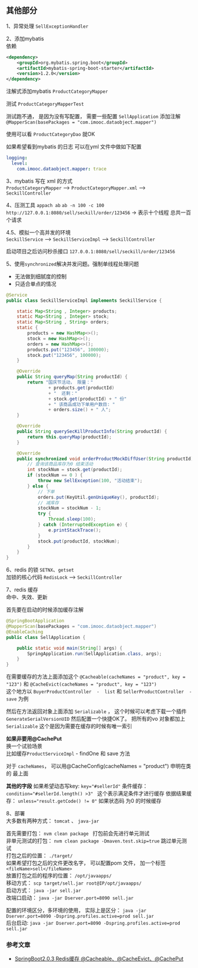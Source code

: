 ## 其他部分

1、异常处理 `SellExceptionHandler`

2、添加mybatis                         
依赖                              
```xml
<dependency>
    <groupId>org.mybatis.spring.boot</groupId>
    <artifactId>mybatis-spring-boot-starter</artifactId>
    <version>1.2.0</version>
</dependency>
```


注解式添加mybatis `ProductCategoryMapper`                           

测试 `ProductCategoryMapperTest`

测试跑不通， 是因为没有写配置， 需要一些配置 `SellApplication` 添加注解 `@MapperScan(basePackages = "com.imooc.dataobject.mapper")`

使用可以看 `ProductCategoryDao` 就OK

如果希望看到mybatis 的日志 可以在yml 文件中做如下配置
```yaml
logging:
  level: 
    com.imooc.dataobject.mapper: trace
```

3、mybatis 写在 xml 的方式                                
`ProductCategoryMapper` --> `ProductCategoryMapper.xml`  -->  `SeckillController`

4、压测工具 `appach ab`
`ab -n 100 -c 100 http://127.0.0.1:8080/sell/seckill/order/123456` -> 表示十个线程 总共一百个请求


4.5、模拟一个高并发的环境                          
`SeckillService` -->  `SeckillServiceImpl` -->  `SeckillController`

启动项目之后访问秒杀接口 `127.0.0.1:8080/sell/seckill/order/123456`


5、使用`synchronized`解决并发问题。强制单线程处理问题                          
- 无法做到细腻度的控制
- 只适合单点的情况
```java
@Service
public class SeckillServiceImpl implements SeckillService {

    static Map<String , Integer> products;
    static Map<String , Integer> stock;
    static Map<String , String> orders;
    static {
        products = new HashMap<>();
        stock = new HashMap<>();
        orders = new HashMap<>();
        products.put("123456", 100000);
        stock.put("123456", 100000);
    }

    @Override
    public String queryMap(String productId) {
        return "国庆节活动， 限量："
                + products.get(productId)
                + "  还剩："
                + stock.get(productId) + " 份"
                + " 该商品成功下单用户数目: "
                + orders.size() + " 人";
    }

    @Override
    public String querySecKillProductInfo(String productId) {
        return this.queryMap(productId);
    }

    @Override
    public synchronized void orderProductMockDiffUser(String productId) {
        // 查询该商品库存为0 结束活动
        int stockNum = stock.get(productId);
        if (stockNum == 0 ) {
            throw new SellException(100, "活动结束");
        } else {
            // 下单
            orders.put(KeyUtil.genUniqueKey(), productId);
            // 减库存
            stockNum = stockNum - 1;
            try {
                Thread.sleep(100);
            } catch (InterruptedException e) {
                e.printStackTrace();
            }
            stock.put(productId, stockNum);
        }
    }
}
```

6、redis 的锁 `SETNX`、`getset`                             
加锁的核心代码 `RedisLock` -->  `SeckillController`

7、redis 缓存                      
命中、失效、更新

首先要在启动的时候添加缓存注解
```java
@SpringBootApplication
@MapperScan(basePackages = "com.imooc.dataobject.mapper")
@EnableCaching
public class SellApplication {

	public static void main(String[] args) {
		SpringApplication.run(SellApplication.class, args);
	}
}
```

在需要缓存的方法上面添加这个 `@Cacheable(cacheNames = "product", key = "123")` 和 `@CacheEvict(cacheNames = "product", key = "123")`                         
这个地方以 `BuyerProductController  -  list` 和 `SellerProductController  -  save` 为例


然后在方法返回对象上面添加 `Serializable` ， 这个时候可以考虑下载一个插件 `GenerateSerialVersionUID` 然后配置一个快捷OK了。
把所有的vo 对象都加上 `Serializable`  这个是因为需要在缓存的时候有唯一索引

**如果非要用@CachePut**                      
换一个试验场景                     
比如缓存`ProductServiceImpl` - findOne 和  save 方法                   

对于 `cacheNames`， 可以用@CacheConfig(cacheNames = "product") 申明在类的 最上面

**其他的字段**
如果希望动态写key: `key="#sellerId"`
条件缓存： `condition="#sellerId.length() >3" ` 这个表示满足条件才进行缓存
依据结果缓存： `unless="result.getCode() != 0"` 如果状态码 为0 的时候缓存



8、部署                    
大多数有两种方式： `tomcat` 、 `java-jar`

首先需要打包： `nvm clean package ` 打包前会先进行单元测试                        
非单元测试的打包： `nvm clean package -Dmaven.test.skip=true` 跳过单元测试                             
打包之后的位置： `./target/`                    
如果希望打包之后的文件更改名字， 可以配置pom 文件， 加一个标签`<fileName>sell</fileName>`                           
放置打包之后的程序的位置： `/opt/javaapps/`                          
移动方式： `scp target/sell.jar root@IP/opt/javaapps/`                                                  
启动方式： `java -jar sell.jar`                              
改端口启动： `java -jar Dserver.port=8090 sell.jar`                               

配置的环境区分，多环境的使用， 实际上是区分： `java -jar Dserver.port=8090 -Dspring.profiles.active=prod sell.jar`                        
后台启动: `java -jar Dserver.port=8090 -Dspring.profiles.active=prod sell.jar`



### 参考文章
- [SpringBoot2.0.3 Redis缓存 @Cacheable、@CacheEvict、@CachePut](https://blog.csdn.net/u010588262/article/details/81003493)








